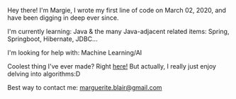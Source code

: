 Hey there! I'm Margie, I wrote my first line of code on March 02, 2020, and have been digging in deep ever since.

I'm currently learning: Java & the many Java-adjacent related items: Spring, Springboot, Hibernate, JDBC...<br>

I'm looking for help with: Machine Learning/AI<br>

Coolest thing I've ever made? Right <a href="https://www.google.com/search?sxsrf=ALeKk01FoWYhTMZLfAW0PTg47dTzBK6K9w%3A1605498001066&source=hp&ei=kfSxX5m-AeO2ggf7uZWABA&q=lol%21+just+kidding%2C+this+is+google&oq=lol%21+just+kidding%2C+this+is+google&gs_lcp=CgZwc3ktYWIQAzIICCEQFhAdEB4yCAghEBYQHRAeMggIIRAWEB0QHjIICCEQFhAdEB46BAgjECc6CwguELEDEMcBEKMCOg4ILhCxAxCDARDHARCjAjoFCAAQsQM6AggAOgUILhCxAzoICC4QsQMQgwE6CAguEMcBEKMCOggIABCxAxDJAzoICC4QxwEQrwE6CAgAELEDEIMBOgIILjoFCAAQyQM6CAguEMkDEJMCOgYIABAWEB46BQghEKsCOgQIIRAKUKENWNEwYLc3aABwAHgAgAFkiAGCFJIBBDMyLjGYAQCgAQGqAQdnd3Mtd2l6&sclient=psy-ab&ved=0ahUKEwjZyqeQkobtAhVjm-AKHftcBUAQ4dUDCAk&uact=5">here!</a>
But actually, I really just enjoy delving into algorithms:D

Best way to contact me: marguerite.blair@gmail.com


<!--
**margueriteblair/margueriteblair** is a ✨ _special_ ✨ repository because its `README.md` (this file) appears on your GitHub profile.

Here are some ideas to get you started:

- 🔭 I’m currently working on mastering everything
- 🌱 I’m currently learning ...
- 👯 I’m looking to collaborate on ... Blockchain projects!
- 🤔 I’m looking for help with ... Math.PI
- 💬 Ask me about ... My deep love for Bachata music much to the disdain of my neighbors.
- 📫 How to reach me: ... WHY WOULD YOU
- 😄 Pronouns: she/her
- ⚡ Fun fact: ... QUE LO QUEEEEEEE
-->
